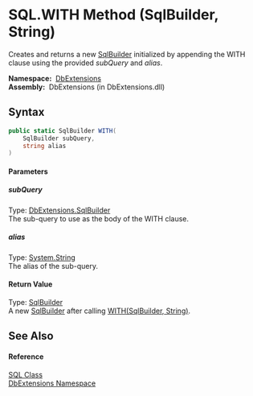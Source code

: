 SQL.WITH Method (SqlBuilder, String)
====================================
  Creates and returns a new [SqlBuilder][1] initialized by appending the WITH clause using the provided *subQuery* and *alias*.

  **Namespace:**  [DbExtensions][2]  
  **Assembly:**  DbExtensions (in DbExtensions.dll)

Syntax
------

```csharp
public static SqlBuilder WITH(
	SqlBuilder subQuery,
	string alias
)
```

#### Parameters

##### *subQuery*
Type: [DbExtensions.SqlBuilder][1]  
The sub-query to use as the body of the WITH clause.

##### *alias*
Type: [System.String][3]  
The alias of the sub-query.

#### Return Value
Type: [SqlBuilder][1]  
 A new [SqlBuilder][1] after calling [WITH(SqlBuilder, String)][4]. 

See Also
--------

#### Reference
[SQL Class][5]  
[DbExtensions Namespace][2]  

[1]: ../SqlBuilder/README.md
[2]: ../README.md
[3]: http://msdn.microsoft.com/en-us/library/s1wwdcbf
[4]: ../SqlBuilder/WITH.md
[5]: README.md